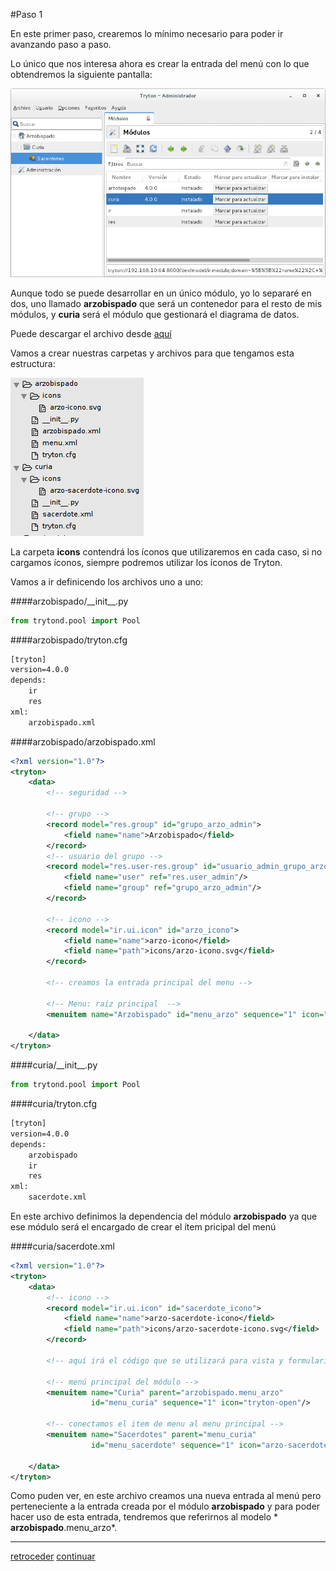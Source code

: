 #Paso 1

En este primer paso, crearemos lo mínimo necesario para poder ir avanzando paso a paso.

Lo único que nos interesa ahora es crear la entrada del menú con lo que obtendremos la siguiente pantalla:

![entradas al menú](img/02.png)

Aunque todo se puede desarrollar en un único módulo, yo lo separaré en dos, uno llamado **arzobispado** que será un contenedor para el resto de mis módulos, y **curia** será el módulo que gestionará el diagrama de datos.

Puede descargar el archivo desde [aquí](package/paso1.tar.gz)

Vamos a crear nuestras carpetas y archivos para que tengamos esta estructura:

![](img/01-carpetas.png)

La carpeta **icons** contendrá los íconos que utilizaremos en cada caso, si no cargamos íconos, siempre podremos utilizar los íconos de Tryton.

Vamos a ir definicendo los archivos uno a uno:

####arzobispado/\_\_init\_\_.py
```python
from trytond.pool import Pool
```

####arzobispado/tryton.cfg
```xml
[tryton]
version=4.0.0
depends:
    ir
    res
xml:
    arzobispado.xml
```

####arzobispado/arzobispado.xml
```xml
<?xml version="1.0"?>
<tryton>
    <data>
        <!-- seguridad -->

        <!-- grupo -->
        <record model="res.group" id="grupo_arzo_admin">
            <field name="name">Arzobispado</field>
        </record>
        <!-- usuario del grupo -->
        <record model="res.user-res.group" id="usuario_admin_grupo_arzo_admin">
            <field name="user" ref="res.user_admin"/>
            <field name="group" ref="grupo_arzo_admin"/>
        </record>
        
        <!-- icono -->
        <record model="ir.ui.icon" id="arzo_icono">
            <field name="name">arzo-icono</field>
            <field name="path">icons/arzo-icono.svg</field>
        </record>

        <!-- creamos la entrada principal del menu -->

        <!-- Menu: raíz principal  -->
        <menuitem name="Arzobispado" id="menu_arzo" sequence="1" icon="arzo-icono"/>

    </data>
</tryton>
```

####curia/\_\_init\_\_.py
```python
from trytond.pool import Pool
```

####curia/tryton.cfg
```xml
[tryton]
version=4.0.0
depends:
    arzobispado
    ir
    res
xml:
    sacerdote.xml
```

En este archivo definimos la dependencia del módulo **arzobispado** ya que ese módulo será el encargado de crear el ítem pricipal del menú

####curia/sacerdote.xml
```xml
<?xml version="1.0"?>
<tryton>
    <data>
        <!-- icono -->
        <record model="ir.ui.icon" id="sacerdote_icono">
            <field name="name">arzo-sacerdote-icono</field>
            <field name="path">icons/arzo-sacerdote-icono.svg</field>
        </record>

        <!-- aquí irá el código que se utilizará para vista y formulario -->

        <!-- menú principal del módulo -->
        <menuitem name="Curia" parent="arzobispado.menu_arzo"
                  id="menu_curia" sequence="1" icon="tryton-open"/>

        <!-- conectamos el item de menu al menu principal -->
        <menuitem name="Sacerdotes" parent="menu_curia"
                  id="menu_sacerdote" sequence="1" icon="arzo-sacerdote-icono" />

    </data>
</tryton>
```

Como puden ver, en este archivo creamos una nueva entrada al menú pero perteneciente a la entrada creada por el módulo **arzobispado** y para poder hacer uso de esta entrada, tendremos que referirnos al modelo * **arzobispado**.menu_arzo*.

- - -
[retroceder](README.md)
[continuar](paso2.md)
